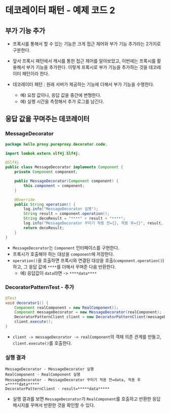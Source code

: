 # 데코레이터 패턴 - 예제 코드 2
## 부가 기능 추가
- 프록시를 통해서 할 수 있는 기능은 크게 접근 제어와 부가 기능 추가라는 2가지로 구분한다.
- 앞서 프록시 패턴에서 캐시를 통한 접근 제어를 알아보았고, 이번에는 프록시를 활용해서 부가
기능을 추가한다. 이렇게 프록시로 부가 기능을 추가하는 것을 데코레이터 패턴이라 한다.

- 데코레이터 패턴 : 원래 서버가 제공하는 기능에 더해서 부가 기능을 수행한다.
    - 예) 요청 값이나, 응답 값을 중간에 변형한다.
    - 예) 실행 시간을 측정해서 추가 로그를 남긴다.

## 응답 값을 꾸며주는 데코레이터
### MessageDecorator
```java
package hello.proxy.pureproxy.decorator.code;

import lombok.extern.slf4j.Slf4j;

@Slf4j
public class MessageDecorator implements Component {
    private Component component;

    public MessageDecorator(Component component) {
        this.component = component;
    }

    @Override
    public String operation() {
        log.info("MessageDecorator 실행");
        String result = component.operation();
        String decoResult = "****" + result + "****";
        log.info("MessageDecorator 꾸미기 적용 전={}, 적용 후={}", result, decoResult);
        return decoResult;
    }
}
```
- `MessageDecorator`는 `Component` 인터페이스를 구현한다.
- 프록시가 호출해야 하는 대상을 `component`에 저장한다.
- `operation()`을 호출하면 프록시와 연결된 대상을 호출(`component.operation()`)하고,
그 응답 값에 `****`를 더해서 꾸며준 다음 반환한다.
    - 예) 응답값이 `data`라면 -> `****data****`

### DecoratorPatternTest - 추가
```java
@Test
void decorator1() {
    Component realComponent = new RealComponent();
    Component messageDecorator = new MessageDecorator(realComponent);
    DecoratorPatternClient client = new DecoratorPatternClient(messageDecorator);
    client.execute();
}
```
- `client -> messageDecorator -> realComponent`의 객체 의존 관계를 만들고,
`client.execute()`를 호출한다.
  
### 실행 결과
```text
MessageDecorator - MessageDecorator 실행
RealComponent - RealComponent 실행
MessageDecorator - MessageDecorator 꾸미기 적용 전=data, 적용 후=*****data*****
DecoratorPatternClient - result=*****data*****
```
- 실행 결과를 보면 `MessageDecorator`가 `RealComponent`를 호출하고 반환한 응답 메시지를 
  꾸며서 반환한 것을 확인할 수 있다.
